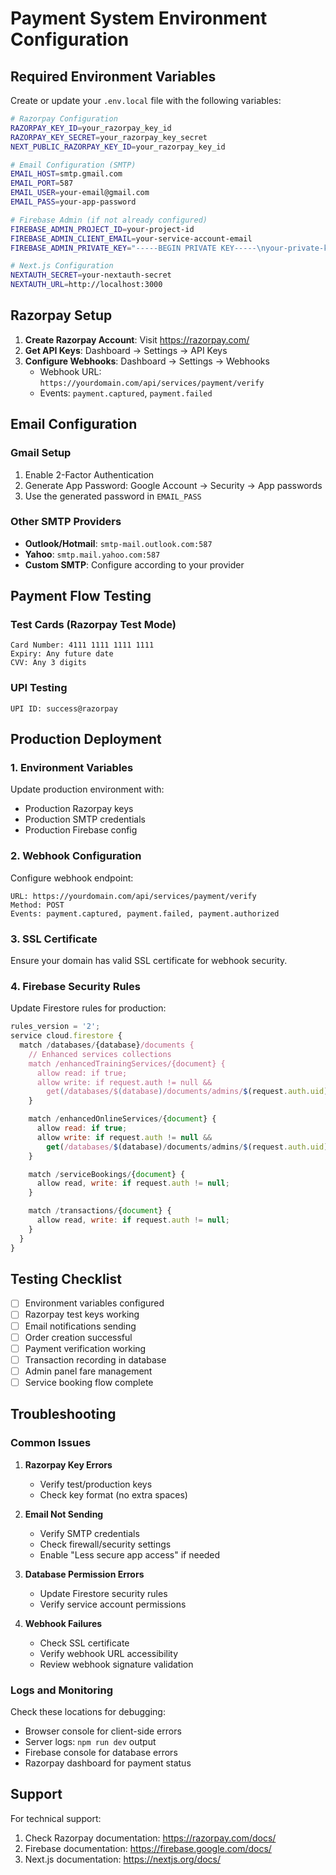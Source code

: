 # Payment System Environment Configuration

## Required Environment Variables

Create or update your `.env.local` file with the following variables:

```bash
# Razorpay Configuration
RAZORPAY_KEY_ID=your_razorpay_key_id
RAZORPAY_KEY_SECRET=your_razorpay_key_secret
NEXT_PUBLIC_RAZORPAY_KEY_ID=your_razorpay_key_id

# Email Configuration (SMTP)
EMAIL_HOST=smtp.gmail.com
EMAIL_PORT=587
EMAIL_USER=your-email@gmail.com
EMAIL_PASS=your-app-password

# Firebase Admin (if not already configured)
FIREBASE_ADMIN_PROJECT_ID=your-project-id
FIREBASE_ADMIN_CLIENT_EMAIL=your-service-account-email
FIREBASE_ADMIN_PRIVATE_KEY="-----BEGIN PRIVATE KEY-----\nyour-private-key\n-----END PRIVATE KEY-----\n"

# Next.js Configuration
NEXTAUTH_SECRET=your-nextauth-secret
NEXTAUTH_URL=http://localhost:3000
```

## Razorpay Setup

1. **Create Razorpay Account**: Visit https://razorpay.com/
2. **Get API Keys**: Dashboard → Settings → API Keys
3. **Configure Webhooks**: Dashboard → Settings → Webhooks
   - Webhook URL: `https://yourdomain.com/api/services/payment/verify`
   - Events: `payment.captured`, `payment.failed`

## Email Configuration

### Gmail Setup

1. Enable 2-Factor Authentication
2. Generate App Password: Google Account → Security → App passwords
3. Use the generated password in `EMAIL_PASS`

### Other SMTP Providers

- **Outlook/Hotmail**: `smtp-mail.outlook.com:587`
- **Yahoo**: `smtp.mail.yahoo.com:587`
- **Custom SMTP**: Configure according to your provider

## Payment Flow Testing

### Test Cards (Razorpay Test Mode)

```
Card Number: 4111 1111 1111 1111
Expiry: Any future date
CVV: Any 3 digits
```

### UPI Testing

```
UPI ID: success@razorpay
```

## Production Deployment

### 1. Environment Variables

Update production environment with:

- Production Razorpay keys
- Production SMTP credentials
- Production Firebase config

### 2. Webhook Configuration

Configure webhook endpoint:

```
URL: https://yourdomain.com/api/services/payment/verify
Method: POST
Events: payment.captured, payment.failed, payment.authorized
```

### 3. SSL Certificate

Ensure your domain has valid SSL certificate for webhook security.

### 4. Firebase Security Rules

Update Firestore rules for production:

```javascript
rules_version = '2';
service cloud.firestore {
  match /databases/{database}/documents {
    // Enhanced services collections
    match /enhancedTrainingServices/{document} {
      allow read: if true;
      allow write: if request.auth != null &&
        get(/databases/$(database)/documents/admins/$(request.auth.uid)).data.role == "admin";
    }

    match /enhancedOnlineServices/{document} {
      allow read: if true;
      allow write: if request.auth != null &&
        get(/databases/$(database)/documents/admins/$(request.auth.uid)).data.role == "admin";
    }

    match /serviceBookings/{document} {
      allow read, write: if request.auth != null;
    }

    match /transactions/{document} {
      allow read, write: if request.auth != null;
    }
  }
}
```

## Testing Checklist

- [ ] Environment variables configured
- [ ] Razorpay test keys working
- [ ] Email notifications sending
- [ ] Order creation successful
- [ ] Payment verification working
- [ ] Transaction recording in database
- [ ] Admin panel fare management
- [ ] Service booking flow complete

## Troubleshooting

### Common Issues

1. **Razorpay Key Errors**

   - Verify test/production keys
   - Check key format (no extra spaces)

2. **Email Not Sending**

   - Verify SMTP credentials
   - Check firewall/security settings
   - Enable "Less secure app access" if needed

3. **Database Permission Errors**

   - Update Firestore security rules
   - Verify service account permissions

4. **Webhook Failures**
   - Check SSL certificate
   - Verify webhook URL accessibility
   - Review webhook signature validation

### Logs and Monitoring

Check these locations for debugging:

- Browser console for client-side errors
- Server logs: `npm run dev` output
- Firebase console for database errors
- Razorpay dashboard for payment status

## Support

For technical support:

1. Check Razorpay documentation: https://razorpay.com/docs/
2. Firebase documentation: https://firebase.google.com/docs/
3. Next.js documentation: https://nextjs.org/docs/
